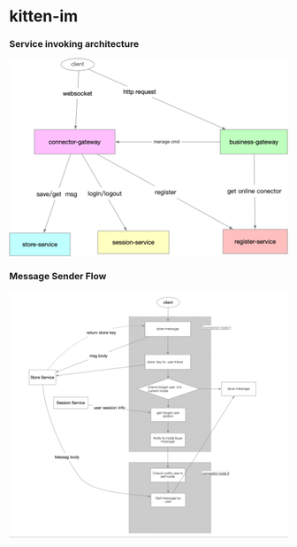 # kitten-im

### Service invoking architecture

![service invoking architectur](./docs/images/Service-Architecture.png)


### Message Sender Flow

![send message to user flow](./docs/images/send_message_to_user_flow.jpg)